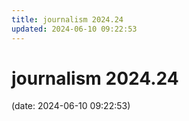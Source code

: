 ```yaml
---
title: journalism 2024.24
updated: 2024-06-10 09:22:53
---
```


# journalism 2024.24

(date: 2024-06-10 09:22:53)

